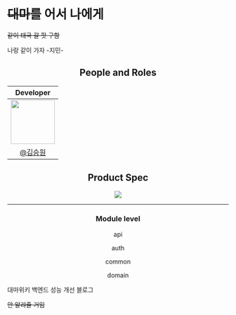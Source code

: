 # <s>대마</s>를 어서 나에게

<s>같이 태국 갈 팟 구함</s>

나랑 같이 가자 -지민-

<div align="center">
  
## People and Roles
|                                                     Developer                                                     |
|:-----------------------------------------------------------------------------------------------------------------:|
| [<img src="https://avatars.githubusercontent.com/u/107746917?s=460&v=4" width="100">](https://github.com/ori0o0p) |
|                                   <a href="https://github.com/ori0o0p">@김승원</a>                                   |

## Product Spec
<img src="https://github.com/daemawiki/daemawiki_back/assets/107746917/35325c41-8459-4a3b-8ee1-8eb4abce94ed">

---

### Module level
api 
  <p></p>
auth 
  <p></p>
common
  <p></p>
domain 
  <p></p>

</div>

대마위키 백엔드 성능 개선 블로그

<s>안 알랴줄 거임</s>
